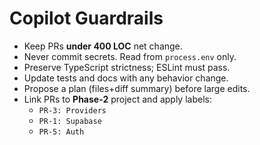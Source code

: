 # Copilot Guardrails

- Keep PRs **under 400 LOC** net change.
- Never commit secrets. Read from `process.env` only.
- Preserve TypeScript strictness; ESLint must pass.
- Update tests and docs with any behavior change.
- Propose a plan (files+diff summary) before large edits.
- Link PRs to **Phase-2** project and apply labels:
  - `PR-3: Providers`
  - `PR-1: Supabase`
  - `PR-5: Auth`
